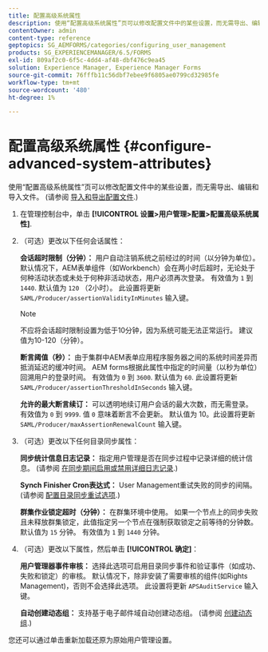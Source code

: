 ```yaml
---
title: 配置高级系统属性
description: 使用“配置高级系统属性”页可以修改配置文件中的某些设置，而无需导出、编辑和导入文件。
contentOwner: admin
content-type: reference
geptopics: SG_AEMFORMS/categories/configuring_user_management
products: SG_EXPERIENCEMANAGER/6.5/FORMS
exl-id: 809af2c0-6f5c-4dd4-af48-dbf476c9ea45
solution: Experience Manager, Experience Manager Forms
source-git-commit: 76fffb11c56dbf7ebee9f6805ae0799cd32985fe
workflow-type: tm+mt
source-wordcount: '480'
ht-degree: 1%

---
```


# 配置高级系统属性 {#configure-advanced-system-attributes}

使用“配置高级系统属性”页可以修改配置文件中的某些设置，而无需导出、编辑和导入文件。 (请参阅 [导入和导出配置文件](/help/forms/using/admin-help/importing-exporting-configuration-file.md#importing-and-exporting-the-configuration-file).)

1. 在管理控制台中，单击 **[!UICONTROL 设置>用户管理>配置>配置高级系统属性]**.
1. （可选）更改以下任何会话属性：

   **会话超时限制（分钟）：** 用户自动注销系统之前经过的时间（以分钟为单位）。 默认情况下，AEM表单组件（如Workbench）会在两小时后超时，无论处于何种活动状态或未处于何种非活动状态，用户必须再次登录。 有效值为 `1` 到 `1440`. 默认值为 `120` （2小时）。 此设置将更新 `SAML/Producer/assertionValidityInMinutes` 输入键。

   >[!NOTE]
   >
   >不应将会话超时限制设置为低于10分钟，因为系统可能无法正常运行。 建议值为10-120（分钟）。

   **断言阈值（秒）：** 由于集群中AEM表单应用程序服务器之间的系统时间差异而抵消延迟的缓冲时间。 AEM forms根据此属性中指定的时间量（以秒为单位）回溯用户的登录时间。 有效值为 `0` 到 `3600`. 默认值为 `60`. 此设置将更新 `SAML/Producer/assertionThresholdInSeconds` 输入键。

   **允许的最大断言续订：** 可以透明地续订用户会话的最大次数，而无需登录。 有效值为 `0` 到 `9999`. 值 `0` 意味着断言不会更新。 默认值为 10。此设置将更新 `SAML/Producer/maxAssertionRenewalCount` 输入键。

1. （可选）更改以下任何目录同步属性：

   **同步统计信息日志记录：** 指定用户管理是否在同步过程中记录详细的统计信息。 (请参阅 [在同步期间启用或禁用详细日志记录](/help/forms/using/admin-help/synchronizing-directories.md#enable-or-disable-detailed-logging-during-synchronization).)

   **Synch Finisher Cron表达式：** User Management重试失败的同步的间隔。 (请参阅 [配置目录同步重试选项](/help/forms/using/admin-help/synchronizing-directories.md#configure-the-directory-synchronization-retry-option).)

   **群集作业锁定超时（分钟）：** 在群集环境中使用。 如果一个节点上的同步失败且未释放群集锁定，此值指定另一个节点在强制获取锁定之前等待的分钟数。 默认值为 `15` 分钟。 有效值为 `1` 到 `1440` 分钟。

1. （可选）更改以下属性，然后单击 **[!UICONTROL 确定]**：

   **用户管理器事件审核：** 选择此选项可启用目录同步事件和验证事件（如成功、失败和锁定）的审核。 默认情况下，除非安装了需要审核的组件(如Rights Management)，否则不会选择此选项。 此设置将更新 `APSAuditService` 输入键。

   **自动创建动态组：** 支持基于电子邮件域自动创建动态组。 (请参阅 [创建动态组](/help/forms/using/admin-help/creating-configuring-groups.md#create-a-dynamic-group).)

您还可以通过单击重新加载还原为原始用户管理设置。
